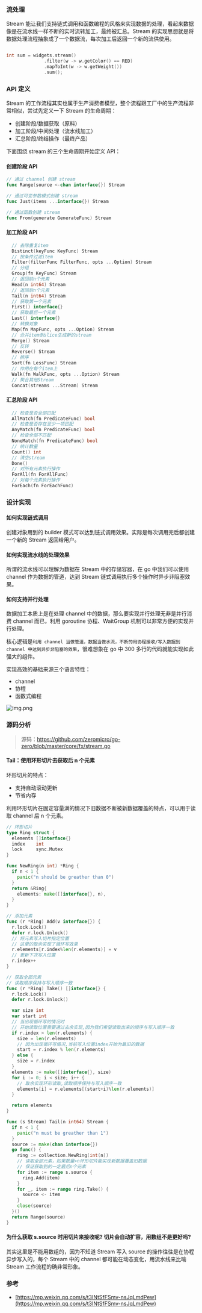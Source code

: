 ### 流处理

Stream 能让我们支持链式调用和函数编程的风格来实现数据的处理，看起来数据像是在流水线一样不断的实时流转加工，最终被汇总。Stream 的实现思想就是将数据处理流程抽象成了一个数据流，每次加工后返回一个新的流供使用。

``` go

int sum = widgets.stream()
              .filter(w -> w.getColor() == RED)
              .mapToInt(w -> w.getWeight())
              .sum();
```

### API 定义

Stream 的工作流程其实也属于生产消费者模型，整个流程跟工厂中的生产流程非常相似，尝试先定义一下 Stream 的生命周期：

- 创建阶段/数据获取（原料）
- 加工阶段/中间处理（流水线加工） 
- 汇总阶段/终结操作（最终产品）

下面围绕 stream 的三个生命周期开始定义 API：

#### 创建阶段 API

``` go
// 通过 channel 创建 stream
func Range(source <-chan interface{}) Stream

// 通过可变参数模式创建 stream
func Just(items ...interface{}) Stream

// 通过函数创建 stream
func From(generate GenerateFunc) Stream

```
 
#### 加工阶段 API

``` go
  // 去除重复item
  Distinct(keyFunc KeyFunc) Stream
  // 按条件过滤item
  Filter(filterFunc FilterFunc, opts ...Option) Stream
  // 分组
  Group(fn KeyFunc) Stream
  // 返回前n个元素
  Head(n int64) Stream
  // 返回后n个元素
  Tail(n int64) Stream
  // 获取第一个元素
  First() interface{}
  // 获取最后一个元素
  Last() interface{}
  // 转换对象
  Map(fn MapFunc, opts ...Option) Stream
  // 合并item到slice生成新的stream
  Merge() Stream
  // 反转
  Reverse() Stream
  // 排序
  Sort(fn LessFunc) Stream
  // 作用在每个item上
  Walk(fn WalkFunc, opts ...Option) Stream
  // 聚合其他Stream
  Concat(streams ...Stream) Stream
``` 

#### 汇总阶段 API

``` go
  // 检查是否全部匹配
  AllMatch(fn PredicateFunc) bool
  // 检查是否存在至少一项匹配
  AnyMatch(fn PredicateFunc) bool
  // 检查全部不匹配
  NoneMatch(fn PredicateFunc) bool
  // 统计数量
  Count() int
  // 清空stream
  Done()
  // 对所有元素执行操作
  ForAll(fn ForAllFunc)
  // 对每个元素执行操作
  ForEach(fn ForEachFunc)
```


### 设计实现

#### 如何实现链式调用

创建对象用到的 builder 模式可以达到链式调用效果。实际是每次调用完后都创建一个新的 Stream 返回给用户。

#### 如何实现流水线的处理效果

所谓的流水线可以理解为数据在 Stream 中的存储容器，在 go 中我们可以使用 channel 作为数据的管道，达到 Stream 链式调用执行多个操作时异步非阻塞效果。

#### 如何支持并行处理

数据加工本质上是在处理 channel 中的数据，那么要实现并行处理无非是并行消费 channel 而已，利用 goroutine 协程、WaitGroup 机制可以非常方便的实现并行处理。

核心逻辑是`利用 channel 当做管道，数据当做水流，不断的用协程接收/写入数据到 channel 中达到异步非阻塞的效果`，很难想象在 go 中 300 多行的代码就能实现如此强大的组件。

实现高效的基础来源三个语言特性：

- channel
- 协程
- 函数式编程

![img.png](img.png)

### 源码分析

> 源码：https://github.com/zeromicro/go-zero/blob/master/core/fx/stream.go

#### Tail：使用环形切片去获取后 n 个元素

环形切片的特点：

- 支持自动滚动更新
- 节省内存 

利用环形切片在固定容量满的情况下旧数据不断被新数据覆盖的特点，可以用于读取 channel 后 n 个元素。

``` go
// 环形切片
type Ring struct {
  elements []interface{}
  index    int
  lock     sync.Mutex
}

func NewRing(n int) *Ring {
  if n < 1 {
    panic("n should be greather than 0")
  }
  return &Ring{
    elements: make([]interface{}, n),
  }
}

// 添加元素
func (r *Ring) Add(v interface{}) {
  r.lock.Lock()
  defer r.lock.Unlock()
  // 将元素写入切片指定位置
  // 这里的取余实现了循环写效果
  r.elements[r.index%len(r.elements)] = v
  // 更新下次写入位置
  r.index++
}

// 获取全部元素
// 读取顺序保持与写入顺序一致
func (r *Ring) Take() []interface{} {
  r.lock.Lock()
  defer r.lock.Unlock()

  var size int
  var start int
  // 当出现循环写的情况时
  // 开始读取位置需要通过去余实现,因为我们希望读取出来的顺序与写入顺序一致
  if r.index > len(r.elements) {
    size = len(r.elements)
    // 因为出现循环写情况,当前写入位置index开始为最旧的数据
    start = r.index % len(r.elements)
  } else {
    size = r.index
  }
  elements := make([]interface{}, size)
  for i := 0; i < size; i++ {
    // 取余实现环形读取,读取顺序保持与写入顺序一致
    elements[i] = r.elements[(start+i)%len(r.elements)]
  }

  return elements
}

func (s Stream) Tail(n int64) Stream {
  if n < 1 {
    panic("n must be greather than 1")
  }
  source := make(chan interface{})
  go func() {
    ring := collection.NewRing(int(n))
    // 读取全部元素，如果数量>n环形切片能实现新数据覆盖旧数据
    // 保证获取到的一定最后n个元素
    for item := range s.source {
      ring.Add(item)
    }
    for _, item := range ring.Take() {
      source <- item
    }
    close(source)
  }()
  return Range(source)
}
```

#### 为什么获取 s.source 时用切片来接收呢? 切片会自动扩容，用数组不是更好吗?

其实这里是不能用数组的，因为不知道 Stream 写入 source 的操作往往是在协程异步写入的，每个 Stream 中的 channel 都可能在动态变化，用流水线来比喻 Stream 工作流程的确非常形象。


### 参考
- [https://mp.weixin.qq.com/s/t3INtSfFSmv-nsJqLmdPew](https://mp.weixin.qq.com/s/t3INtSfFSmv-nsJqLmdPew)
